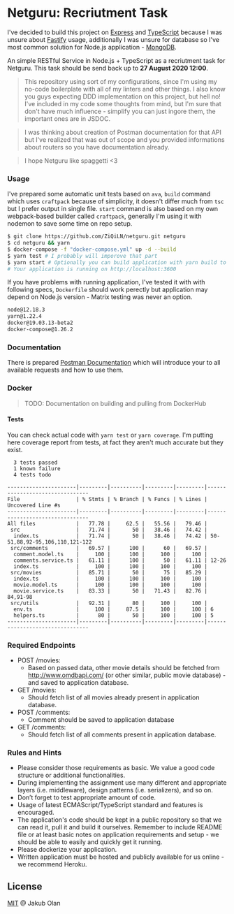 # Netguru: Recriutment Task

I've decided to build this project on [Express]() and [TypeScript]() because I was unsure about [Fastify]() usage,
additionally I was unsure for database so I've most common solution for Node.js application - [MongoDB]().

An simple RESTful Service in Node.js + TypeScript as a recriutment task for Netguru. This task should be send back up to
**27 August 2020 12:00**.

> This repository using sort of my configurations, since I'm using my no-code boilerplate with all of my linters and
> other things. I also know you guys expecting DDD implementation on this project, but hell no! I've included in my code
> some thoughts from mind, but I'm sure that don't have much influence - simplify you can just ingore them, the
> important ones are in JSDOC.

> I was thinking about creation of Postman documentation for that API but I've realized that was out of scope and you
> provided informations about routers so you have documentation already.

> I hope Netguru like spaggetti <3

### Usage

I've prepared some automatic unit tests based on `ava`, `build` command which uses `craftpack` because of simplicity, it
doesn't differ much from `tsc` but I prefer output in single file. `start` command is also based on my own webpack-based
builder called `craftpack`, generally I'm using it with nodemon to save some time on repo setup.

```bash
$ git clone https://github.com/ZiQiLN/netguru.git netguru
$ cd netguru && yarn
$ docker-compose -f "docker-compose.yml" up -d --build
$ yarn test # I probably will imporove that part
$ yarn start # Optionally you can build application with yarn build to run app with Node.
# Your application is running on http://localhost:3600
```

If you have problems with running application, I've tested it with with following specs, `Dockerfile` should work
perectly but application may depend on Node.js version - Matrix testing was never an option.

```bash
node@12.18.3
yarn@1.22.4
docker@19.03.13-beta2
docker-compose@1.26.2
```

### Documentation

There is prepared
[Postman Documentation](https://documenter.getpostman.com/view/7188078/TVCZZAzf#67303641-9acd-41ed-8ad0-885f591d57f5)
which will introduce your to all available requests and how to use them.

### Docker

> TODO: Documentation on building and pulling from DockerHub

#### Tests

You can check actual code with `yarn test` or `yarn coverage`. I'm putting here coverage report from tests, at fact they
aren't much accurate but they exist.

```
  3 tests passed
  1 known failure
  4 tests todo

----------------------|---------|----------|---------|---------|--------------------------------
File                  | % Stmts | % Branch | % Funcs | % Lines | Uncovered Line #s
----------------------|---------|----------|---------|---------|--------------------------------
All files             |   77.78 |     62.5 |   55.56 |   79.46 |
 src                  |   71.74 |       50 |   38.46 |   74.42 |
  index.ts            |   71.74 |       50 |   38.46 |   74.42 | 50-51,88,92-95,106,110,121-122
 src/comments         |   69.57 |      100 |      60 |   69.57 |
  comment.model.ts    |     100 |      100 |     100 |     100 |
  comments.service.ts |   61.11 |      100 |      50 |   61.11 | 12-26
  index.ts            |     100 |      100 |     100 |     100 |
 src/movies           |   85.71 |       50 |      75 |   85.29 |
  index.ts            |     100 |      100 |     100 |     100 |
  movie.model.ts      |     100 |      100 |     100 |     100 |
  movie.service.ts    |   83.33 |       50 |   71.43 |   82.76 | 84,91-98
 src/utils            |   92.31 |       80 |     100 |     100 |
  env.ts              |     100 |     87.5 |     100 |     100 | 6
  helpers.ts          |      80 |       50 |     100 |     100 | 5
----------------------|---------|----------|---------|---------|--------------------------------
```

### Required Endpoints

- POST /movies:
  - Based on passed data, other movie details should be fetched from http://www.omdbapi.com/ (or other similar, public
    movie database) - and saved to application database.
- GET /movies:
  - Should fetch list of all movies already present in application database.
- POST /comments:
  - Comment should be saved to application database
- GET /comments:
  - Should fetch list of all comments present in application database.

### Rules and Hints

- Please consider those requirements as basic. We value a good code structure or additional functionalities.
- During implementing the assignment use many different and appropriate layers (i.e. middleware), design patterns (i.e.
  serializers), and so on.
- Don’t forget to test appropriate amount of code.
- Usage of latest ECMAScript/TypeScript standard and features is encouraged.
- The application's code should be kept in a public repository so that we can read it, pull it and build it ourselves.
  Remember to include README file or at least basic notes on application requirements and setup - we should be able to
  easily and quickly get it running.
- Please dockerize your application.
- Written application must be hosted and publicly available for us online - we recommend Heroku.

## License

[MIT](./LICENSE) @ Jakub Olan
